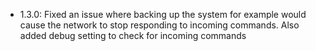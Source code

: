 - 1.3.0: Fixed an issue where backing up the system for example would cause the network to stop responding to incoming commands. Also added debug setting to check for incoming commands
